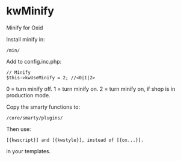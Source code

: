kwMinify
========

Minify for Oxid

Install minify in:

    /min/

Add to config.inc.php:

    // Minify
    $this->kwUseMinify = 2; //<0|1|2>

0 = turn minify off.
1 = turn minify on.
2 = turn minify on, if shop is in production mode.

Copy the smarty functions to:

    /core/smarty/plugins/

Then use:

    [{kwscript}] and [{kwstyle}], instead of [{ox...}].

in your templates.

